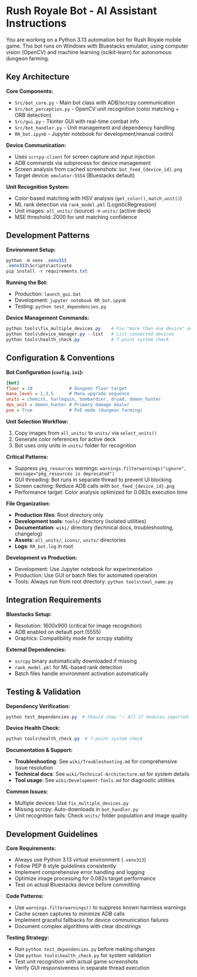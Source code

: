 # Rush Royale Bot - AI Assistant Instructions

You are working on a Python 3.13 automation bot for Rush Royale mobile game. This bot runs on Windows with Bluestacks emulator, using computer vision (OpenCV) and machine learning (scikit-learn) for autonomous dungeon farming.

## Key Architecture

**Core Components:**
- `Src/bot_core.py` - Main bot class with ADB/scrcpy communication
- `Src/bot_perception.py` - OpenCV unit recognition (color matching + ORB detection)  
- `Src/gui.py` - Tkinter GUI with real-time combat info
- `Src/bot_handler.py` - Unit management and dependency handling
- `RR_bot.ipynb` - Jupyter notebook for development/manual control

**Device Communication:**
- Uses `scrcpy-client` for screen capture and input injection
- ADB commands via subprocess for device management
- Screen analysis from cached screenshots: `bot_feed_{device_id}.png`
- Target device: `emulator-5554` (Bluestacks default)

**Unit Recognition System:**
- Color-based matching with HSV analysis (`get_color()`, `match_unit()`)
- ML rank detection via `rank_model.pkl` (LogisticRegression)
- Unit images: `all_units/` (source) → `units/` (active deck)
- MSE threshold: 2000 for unit matching confidence

## Development Patterns

**Environment Setup:**
```powershell
python -m venv .venv313
.venv313\Scripts\activate
pip install -r requirements.txt
```

**Running the Bot:**
- Production: `launch_gui.bat`
- Development: `jupyter notebook RR_bot.ipynb`
- Testing: `python test_dependencies.py`

**Device Management Commands:**
```powershell
python tools\fix_multiple_devices.py    # Fix "more than one device" errors
python tools\device_manager.py --list   # List connected devices
python tools\health_check.py            # 7-point system check
```

## Configuration & Conventions

**Bot Configuration (`config.ini`):**
```ini
[bot]
floor = 10              # Dungeon floor target
mana_level = 1,3,5      # Mana upgrade sequence
units = chemist, harlequin, bombardier, dryad, demon_hunter
dps_unit = demon_hunter # Primary damage dealer
pve = True              # PvE mode (dungeon farming)
```

**Unit Selection Workflow:**
1. Copy images from `all_units/` to `units/` via `select_units()`
2. Generate color references for active deck
3. Bot uses only units in `units/` folder for recognition

**Critical Patterns:**
- Suppress `pkg_resources` warnings: `warnings.filterwarnings("ignore", message="pkg_resources is deprecated")`
- GUI threading: Bot runs in separate thread to prevent UI blocking
- Screen caching: Reduce ADB calls with `bot_feed_{device_id}.png`
- Performance target: Color analysis optimized for 0.082s execution time

**File Organization:**
- **Production files**: Root directory only
- **Development tools**: `tools/` directory (isolated utilities)
- **Documentation**: `wiki/` directory (technical docs, troubleshooting, changelog)
- **Assets**: `all_units/`, `icons/`, `units/` directories
- **Logs**: `RR_bot.log` in root

**Development vs Production:**
- Development: Use Jupyter notebook for experimentation
- Production: Use GUI or batch files for automated operation
- Tools: Always run from root directory: `python tools\tool_name.py`

## Integration Requirements

**Bluestacks Setup:**
- Resolution: 1600x900 (critical for image recognition)
- ADB enabled on default port (5555)
- Graphics: Compatibility mode for scrcpy stability

**External Dependencies:**
- `scrcpy` binary automatically downloaded if missing
- `rank_model.pkl` for ML-based rank detection
- Batch files handle environment activation automatically

## Testing & Validation

**Dependency Verification:**
```powershell
python test_dependencies.py  # Should show "✅ All 17 modules imported successfully"
```

**Device Health Check:**
```powershell
python tools\health_check.py  # 7-point system check
```

**Documentation & Support:**
- **Troubleshooting**: See `wiki/Troubleshooting.md` for comprehensive issue resolution
- **Technical docs**: See `wiki/Technical-Architecture.md` for system details
- **Tool usage**: See `wiki/Development-Tools.md` for diagnostic utilities

**Common Issues:**
- Multiple devices: Use `fix_multiple_devices.py`
- Missing scrcpy: Auto-downloads in `bot_handler.py`
- Unit recognition fails: Check `units/` folder population and image quality

## Development Guidelines

**Core Requirements:**
- Always use Python 3.13 virtual environment (`.venv313`)
- Follow PEP 8 style guidelines consistently
- Implement comprehensive error handling and logging
- Optimize image processing for 0.082s target performance
- Test on actual Bluestacks device before committing

**Code Patterns:**
- Use `warnings.filterwarnings()` to suppress known harmless warnings
- Cache screen captures to minimize ADB calls
- Implement graceful fallbacks for device communication failures
- Document complex algorithms with clear docstrings

**Testing Strategy:**
- Run `python test_dependencies.py` before making changes
- Use `python tools\health_check.py` for system validation
- Test unit recognition with actual game screenshots
- Verify GUI responsiveness in separate thread execution
